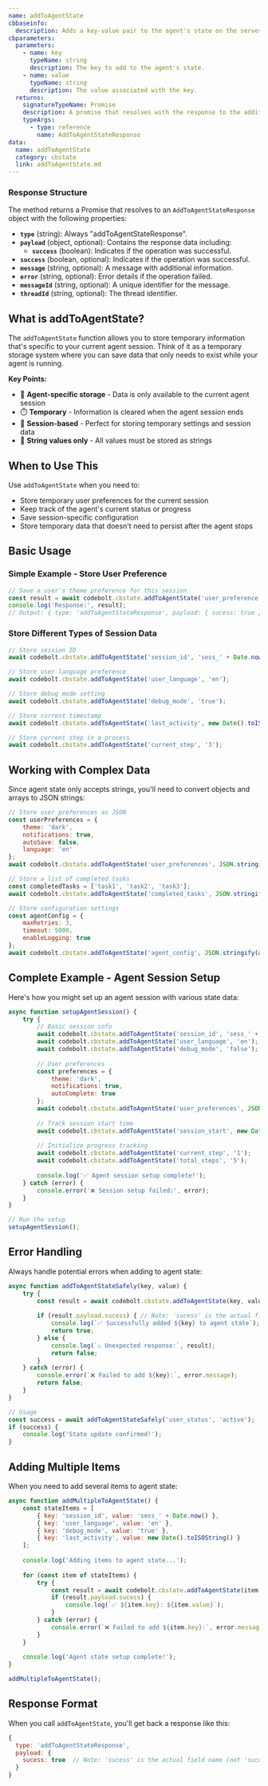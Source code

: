 ```yaml
---
name: addToAgentState
cbbaseinfo:
  description: Adds a key-value pair to the agent's state on the server via WebSocket.
cbparameters:
  parameters:
    - name: key
      typeName: string
      description: The key to add to the agent's state.
    - name: value
      typeName: string
      description: The value associated with the key.
  returns:
    signatureTypeName: Promise
    description: A promise that resolves with the response to the addition request containing success status.
    typeArgs:
      - type: reference
        name: AddToAgentStateResponse
data:
  name: addToAgentState
  category: cbstate
  link: addToAgentState.md
---
```


<CBBaseInfo/> 
<CBParameters/>

### Response Structure

The method returns a Promise that resolves to an `AddToAgentStateResponse` object with the following properties:

- **`type`** (string): Always "addToAgentStateResponse".
- **`payload`** (object, optional): Contains the response data including:
  - **`success`** (boolean): Indicates if the operation was successful.
- **`success`** (boolean, optional): Indicates if the operation was successful.
- **`message`** (string, optional): A message with additional information.
- **`error`** (string, optional): Error details if the operation failed.
- **`messageId`** (string, optional): A unique identifier for the message.
- **`threadId`** (string, optional): The thread identifier.

## What is addToAgentState?

The `addToAgentState` function allows you to store temporary information that's specific to your current agent session. Think of it as a temporary storage system where you can save data that only needs to exist while your agent is running.

**Key Points:**
- 🤖 **Agent-specific storage** - Data is only available to the current agent session
- ⏱️ **Temporary** - Information is cleared when the agent session ends
- 🔄 **Session-based** - Perfect for storing temporary settings and session data
- 📝 **String values only** - All values must be stored as strings

## When to Use This

Use `addToAgentState` when you need to:
- Store temporary user preferences for the current session
- Keep track of the agent's current status or progress
- Save session-specific configuration
- Store temporary data that doesn't need to persist after the agent stops

## Basic Usage

### Simple Example - Store User Preference
```js
// Save a user's theme preference for this session
const result = await codebolt.cbstate.addToAgentState('user_preference', 'dark_theme');
console.log('Response:', result);
// Output: { type: 'addToAgentStateResponse', payload: { sucess: true } }
```

### Store Different Types of Session Data
```js
// Store session ID
await codebolt.cbstate.addToAgentState('session_id', 'sess_' + Date.now());

// Store user language preference
await codebolt.cbstate.addToAgentState('user_language', 'en');

// Store debug mode setting
await codebolt.cbstate.addToAgentState('debug_mode', 'true');

// Store current timestamp
await codebolt.cbstate.addToAgentState('last_activity', new Date().toISOString());

// Store current step in a process
await codebolt.cbstate.addToAgentState('current_step', '3');
```

## Working with Complex Data

Since agent state only accepts strings, you'll need to convert objects and arrays to JSON strings:

```js
// Store user preferences as JSON
const userPreferences = {
    theme: 'dark',
    notifications: true,
    autoSave: false,
    language: 'en'
};
await codebolt.cbstate.addToAgentState('user_preferences', JSON.stringify(userPreferences));

// Store a list of completed tasks
const completedTasks = ['task1', 'task2', 'task3'];
await codebolt.cbstate.addToAgentState('completed_tasks', JSON.stringify(completedTasks));

// Store configuration settings
const agentConfig = {
    maxRetries: 3,
    timeout: 5000,
    enableLogging: true
};
await codebolt.cbstate.addToAgentState('agent_config', JSON.stringify(agentConfig));
```

## Complete Example - Agent Session Setup

Here's how you might set up an agent session with various state data:

```js
async function setupAgentSession() {
    try {
        // Basic session info
        await codebolt.cbstate.addToAgentState('session_id', 'sess_' + Date.now());
        await codebolt.cbstate.addToAgentState('user_language', 'en');
        await codebolt.cbstate.addToAgentState('debug_mode', 'false');
        
        // User preferences
        const preferences = {
            theme: 'dark',
            notifications: true,
            autoComplete: true
        };
        await codebolt.cbstate.addToAgentState('user_preferences', JSON.stringify(preferences));
        
        // Track session start time
        await codebolt.cbstate.addToAgentState('session_start', new Date().toISOString());
        
        // Initialize progress tracking
        await codebolt.cbstate.addToAgentState('current_step', '1');
        await codebolt.cbstate.addToAgentState('total_steps', '5');
        
        console.log('✅ Agent session setup complete!');
    } catch (error) {
        console.error('❌ Session setup failed:', error);
    }
}

// Run the setup
setupAgentSession();
```

## Error Handling

Always handle potential errors when adding to agent state:

```js
async function addToAgentStateSafely(key, value) {
    try {
        const result = await codebolt.cbstate.addToAgentState(key, value);
        
        if (result.payload.sucess) { // Note: 'sucess' is the actual field name
            console.log(`✅ Successfully added ${key} to agent state`);
            return true;
        } else {
            console.log(`⚠️ Unexpected response:`, result);
            return false;
        }
    } catch (error) {
        console.error(`❌ Failed to add ${key}:`, error.message);
        return false;
    }
}

// Usage
const success = await addToAgentStateSafely('user_status', 'active');
if (success) {
    console.log('State update confirmed!');
}
```

## Adding Multiple Items

When you need to add several items to agent state:

```js
async function addMultipleToAgentState() {
    const stateItems = [
        { key: 'session_id', value: 'sess_' + Date.now() },
        { key: 'user_language', value: 'en' },
        { key: 'debug_mode', value: 'true' },
        { key: 'last_activity', value: new Date().toISOString() }
    ];
    
    console.log('Adding items to agent state...');
    
    for (const item of stateItems) {
        try {
            const result = await codebolt.cbstate.addToAgentState(item.key, item.value);
            if (result.payload.sucess) {
                console.log(`✅ ${item.key}: ${item.value}`);
            }
        } catch (error) {
            console.error(`❌ Failed to add ${item.key}:`, error.message);
        }
    }
    
    console.log('Agent state setup complete!');
}

addMultipleToAgentState();
```

## Response Format

When you call `addToAgentState`, you'll get back a response like this:

```js
{
  type: 'addToAgentStateResponse',
  payload: {
    sucess: true  // Note: 'sucess' is the actual field name (not 'success')
  }
}
```




